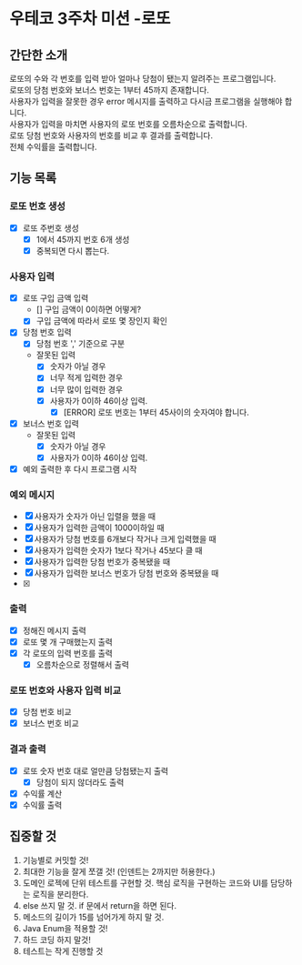 # 우테코 3주차 미션 -로또
## 간단한 소개
로또의 수와 각 번호를 입력 받아 얼마나 당첨이 됐는지 알려주는 프로그램입니다.<br/>
로또의 당첨 번호와 보너스 번호는 1부터 45까지 존재합니다.<br/>
사용자가 입력을 잘못한 경우 error 메시지를 출력하고 다시금 프로그램을 실행해야 합니다.<br/>
사용자가 입력을 마치면 사용자의 로또 번호를 오름차순으로 출력합니다.<br/>
로또 당첨 번호와 사용자의 번호를 비교 후 결과를 출력합니다.<br/>
전체 수익률을 출력합니다.
## 기능 목록
### 로또 번호 생성
- [x] 로또 주번호 생성
  - [x] 1에서 45까지 번호 6개 생성
  - [x] 중복되면 다시 뽑는다.
### 사용자 입력
- [x] 로또 구입 금액 입력
  - [] 구입 금액이 0이하면 어떻게?
  - [x] 구입 금액에 따라서 로또 몇 장인지 확인
- [x] 당첨 번호 입력
    - [x] 당첨 번호 ',' 기준으로 구분
    - 잘못된 입력
      - [x] 숫자가 아닐 경우
      - [x] 너무 적게 입력한 경우
      - [x] 너무 많이 입력한 경우
      - [x] 사용자가 0이하 46이상 입력.
        - [x] [ERROR] 로또 번호는 1부터 45사이의 숫자여야 합니다. 
- [x] 보너스 번호 입력
  - 잘못된 입력
    - [x] 숫자가 아닐 경우
    - [x] 사용자가 0이하 46이상 입력.
- [x] 예외 출력한 후 다시 프로그램 시작
### 예외 메시지
- [x] 사용자가 숫자가 아닌 입렬을 했을 때
- [x] 사용자가 입력한 금액이 1000이하일 때
- [x] 사용자가 당첨 번호를 6개보다 작거나 크게 입력했을 때
- [x] 사용자가 입력한 숫자가 1보다 작거나 45보다 클 때
- [x] 사용자가 입력한 당첨 번호가 중복됐을 때
- [x] 사용자가 입력한 보너스 번호가 당첨 번호와 중복됐을 때
- [x]
### 출력
- [x] 정해진 메시지 출력
- [x] 로또 몇 개 구매했는지 출력
- [x] 각 로또의 입력 번호를 출력
  - [x] 오름차순으로 정렬해서 출력 
### 로또 번호와 사용자 입력 비교
- [x] 당첨 번호 비교
- [x] 보너스 번호 비교
### 결과 출력
- [x] 로또 숫자 번호 대로 얼만큼 당첨됐는지 출력
  - [x] 당첨이 되지 않더라도 출력
- [x] 수익률 계산
- [x] 수익률 출력 
## 집중할 것
1. 기능별로 커밋할 것!
2. 최대한 기능을 잘게 쪼갤 것! (인덴트는 2까지만 허용한다.)
3. 도메인 로젝에 단위 테스트를 구현할 것. 핵심 로직을 구현하는 코드와 UI를 담당하는 로직을 분리한다.
4. else 쓰지 말 것. if 문에서 return을 하면 된다.
5. 메소드의 길이가 15를 넘어가게 하지 말 것.
6. Java Enum을 적용할 것!
7. 하드 코딩 하지 말것!
8. 테스트는 작게 진행할 것